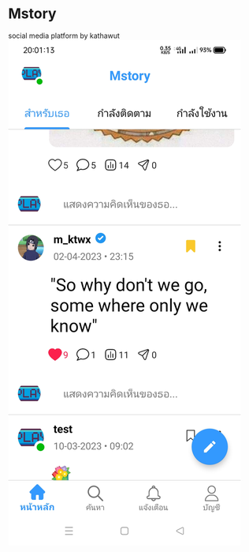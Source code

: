 # Mstory
social media platform by kathawut
![Alt text](https://github.com/Devktw/Mstory/raw/master/Screenshot_2023-08-14-20-01-14-10_7e19a526774e78726e645e780b90ade1.jpg "Optional title")
